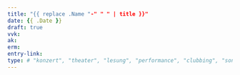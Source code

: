 ```yaml
---
title: "{{ replace .Name "-" " " | title }}"
date: {{ .Date }}
draft: true
vvk:
ak:
erm:
entry-link:
type: # "konzert", "theater", "lesung", "performance", "clubbing", "sonstige"
---
```

